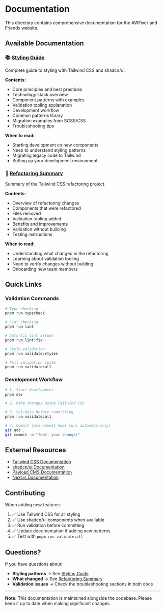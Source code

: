 # Documentation

This directory contains comprehensive documentation for the AWFixer and Friends website.

## Available Documentation

### 📚 [Styling Guide](./STYLING_GUIDE.md)

Complete guide to styling with Tailwind CSS and shadcn/ui.

**Contents:**

- Core principles and best practices
- Technology stack overview
- Component patterns with examples
- Validation tooling explanation
- Development workflow
- Common patterns library
- Migration examples from SCSS/CSS
- Troubleshooting tips

**When to read:**

- Starting development on new components
- Need to understand styling patterns
- Migrating legacy code to Tailwind
- Setting up your development environment

### 📝 [Refactoring Summary](./REFACTORING_SUMMARY.md)

Summary of the Tailwind CSS refactoring project.

**Contents:**

- Overview of refactoring changes
- Components that were refactored
- Files removed
- Validation tooling added
- Benefits and improvements
- Validation without building
- Testing instructions

**When to read:**

- Understanding what changed in the refactoring
- Learning about validation tooling
- Need to verify changes without building
- Onboarding new team members

## Quick Links

### Validation Commands

```bash
# Type checking
pnpm run typecheck

# Lint checking
pnpm run lint

# Auto-fix lint issues
pnpm run lint:fix

# Style validation
pnpm run validate:styles

# Full validation suite
pnpm run validate:all
```

### Development Workflow

```bash
# 1. Start development
pnpm dev

# 2. Make changes using Tailwind CSS

# 3. Validate before committing
pnpm run validate:all

# 4. Commit (pre-commit hook runs automatically)
git add .
git commit -m "feat: your changes"
```

## External Resources

- [Tailwind CSS Documentation](https://tailwindcss.com/docs)
- [shadcn/ui Documentation](https://ui.shadcn.com)
- [Payload CMS Documentation](https://payloadcms.com/docs)
- [Next.js Documentation](https://nextjs.org/docs)

## Contributing

When adding new features:

1. ✅ Use Tailwind CSS for all styling
2. ✅ Use shadcn/ui components when available
3. ✅ Run validation before committing
4. ✅ Update documentation if adding new patterns
5. ✅ Test with `pnpm run validate:all`

## Questions?

If you have questions about:

- **Styling patterns** → See [Styling Guide](./STYLING_GUIDE.md)
- **What changed** → See [Refactoring Summary](./REFACTORING_SUMMARY.md)
- **Validation issues** → Check the troubleshooting sections in both docs

---

**Note:** This documentation is maintained alongside the codebase. Please keep it up to date when making significant changes.
